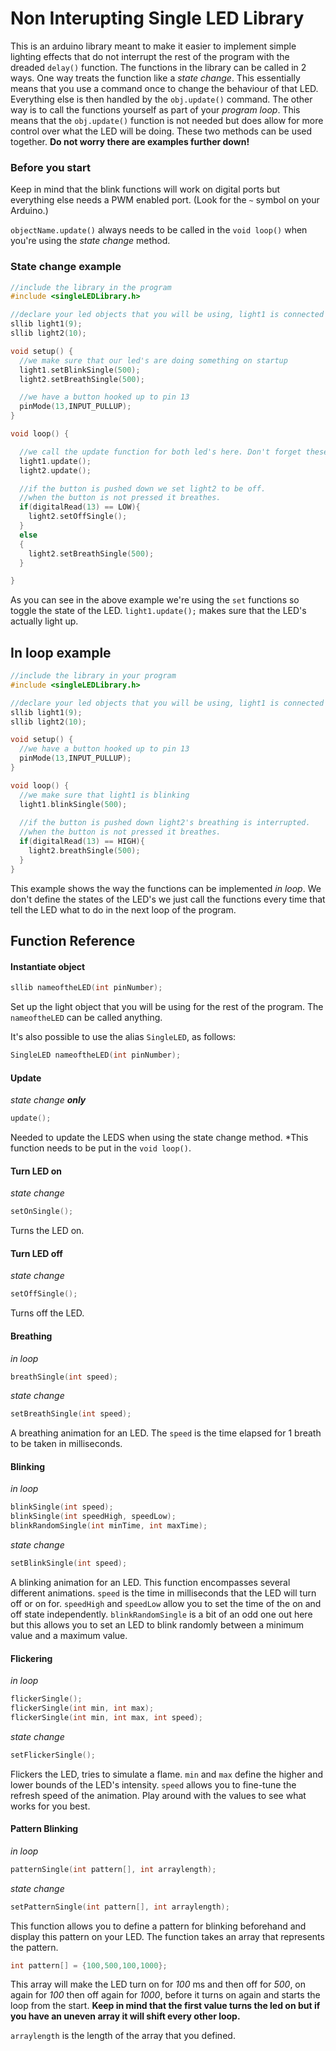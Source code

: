 # Non Interupting Single LED Library
This is an arduino library meant to make it easier to implement simple lighting effects that do not interrupt the rest of the program with the dreaded `delay()` function.
The functions in the library can be called in 2 ways. One way treats the function like a *state change*. This essentially means that you use a command once to change the behaviour of that LED. Everything else is then handled by the `obj.update()` command. The other way is to call the functions yourself as part of your *program loop*. This means that the `obj.update()` function is not needed but does allow for more control over what the LED will be doing. These two methods can be used together. **Do not worry there are examples further down!**

### Before you start
Keep in mind that the blink functions will work on digital ports but everything else needs a PWM enabled port. (Look for the `~` symbol on your Arduino.)

`objectName.update()` always needs to be called in the `void loop()` when you're using the *state change* method.

### State change example
```cpp
//include the library in the program
#include <singleLEDLibrary.h>

//declare your led objects that you will be using, light1 is connected to pin 9 and light 2 to pin 10
sllib light1(9);
sllib light2(10);

void setup() {
  //we make sure that our led's are doing something on startup
  light1.setBlinkSingle(500);
  light2.setBreathSingle(500);

  //we have a button hooked up to pin 13
  pinMode(13,INPUT_PULLUP);
}

void loop() {

  //we call the update function for both led's here. Don't forget these!
  light1.update();
  light2.update();

  //if the button is pushed down we set light2 to be off.
  //when the button is not pressed it breathes.
  if(digitalRead(13) == LOW){
    light2.setOffSingle();
  }
  else
  {
    light2.setBreathSingle(500);
  }

}
```
As you can see in the above example we're using the `set` functions so toggle the state of the LED. `light1.update();` makes sure that the LED's actually light up.

## In loop example
```cpp
//include the library in your program
#include <singleLEDLibrary.h>

//declare your led objects that you will be using, light1 is connected to pin 9 and light 2 to pin 10
sllib light1(9);
sllib light2(10);

void setup() {
  //we have a button hooked up to pin 13
  pinMode(13,INPUT_PULLUP);
}

void loop() {
  //we make sure that light1 is blinking
  light1.blinkSingle(500);
  
  //if the button is pushed down light2's breathing is interrupted.
  //when the button is not pressed it breathes.
  if(digitalRead(13) == HIGH){
    light2.breathSingle(500);
  }
}
```
This example shows the way the functions can be implemented *in loop*. We don't define the states of the LED's we just call the functions every time that tell the LED what to do in the next loop of the program.

## Function Reference

#### Instantiate object
```cpp
sllib nameoftheLED(int pinNumber);
```
Set up the light object that you will be using for the rest of the program. The `nameoftheLED` can be called anything.

It's also possible to use the alias `SingleLED`, as follows:
```cpp
SingleLED nameoftheLED(int pinNumber);
```

#### Update
*state change **only***
```cpp
update();
```
Needed to update the LEDS when using the state change method. *This function needs to be put in the `void loop()`.

#### Turn LED on
*state change*
```cpp
setOnSingle();
```
Turns the LED on.

#### Turn LED off
*state change*
```cpp
setOffSingle();
```
Turns off the LED.

#### Breathing
*in loop*
```cpp
breathSingle(int speed);
```
*state change*
```cpp
setBreathSingle(int speed);
```
A breathing animation for an LED. The `speed` is the time elapsed for 1 breath to be taken in milliseconds.

#### Blinking
*in loop*
```cpp
blinkSingle(int speed);
blinkSingle(int speedHigh, speedLow);
blinkRandomSingle(int minTime, int maxTime);
```
*state change*
```cpp
setBlinkSingle(int speed);
```
A blinking animation for an LED. This function encompasses several different animations. `speed` is the time in milliseconds that the LED will turn off or on for. `speedHigh` and `speedLow` allow you to set the time of the on and off state independently. 
`blinkRandomSingle` is a bit of an odd one out here but this allows you to set an LED to blink randomly between a minimum value and a maximum value.

#### Flickering
*in loop*
```cpp
flickerSingle();
flickerSingle(int min, int max);
flickerSingle(int min, int max, int speed);
```
*state change*
```cpp
setFlickerSingle();
```
Flickers the LED, tries to simulate a flame. `min` and `max` define the higher and lower bounds of the LED's intensity. `speed` allows you to fine-tune the refresh speed of the animation. Play around with the values to see what works for you best.

#### Pattern Blinking
*in loop*
```cpp
patternSingle(int pattern[], int arraylength);
```
*state change*
```cpp
setPatternSingle(int pattern[], int arraylength);
```
This function allows you to define a pattern for blinking beforehand and display this pattern on your LED. The function takes an array that represents the pattern.
```cpp
int pattern[] = {100,500,100,1000};
```
This array will make the LED turn on for *100* ms and then off for *500*, on again for *100* then off again for *1000*, before it turns on again and starts the loop from the start. **Keep in mind that the first value turns the led on but if you have an uneven array it will shift every other loop.**

`arraylength` is the length of the array that you defined.
